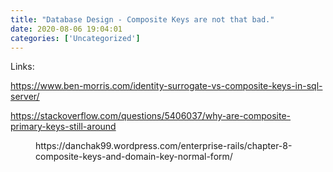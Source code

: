 ```yaml
---
title: "Database Design - Composite Keys are not that bad."
date: 2020-08-06 19:04:01
categories: ['Uncategorized']
---
```


<!-- wp:paragraph -->
<p>Links:</p>
<!-- /wp:paragraph -->

<!-- wp:paragraph -->
<p><a href="https://www.ben-morris.com/identity-surrogate-vs-composite-keys-in-sql-server/">https://www.ben-morris.com/identity-surrogate-vs-composite-keys-in-sql-server/</a></p>
<!-- /wp:paragraph -->

<!-- wp:paragraph -->
<p><a href="https://stackoverflow.com/questions/5406037/why-are-composite-primary-keys-still-around">https://stackoverflow.com/questions/5406037/why-are-composite-primary-keys-still-around</a></p>
<!-- /wp:paragraph -->

<!-- wp:embed {"url":"https://danchak99.wordpress.com/enterprise-rails/chapter-8-composite-keys-and-domain-key-normal-form/","type":"link","providerNameSlug":"dan-chak","className":""} -->
<figure class="wp-block-embed is-type-link is-provider-dan-chak"><div class="wp-block-embed__wrapper">
https://danchak99.wordpress.com/enterprise-rails/chapter-8-composite-keys-and-domain-key-normal-form/
</div></figure>
<!-- /wp:embed -->

<!-- wp:paragraph -->
<p></p>
<!-- /wp:paragraph -->
